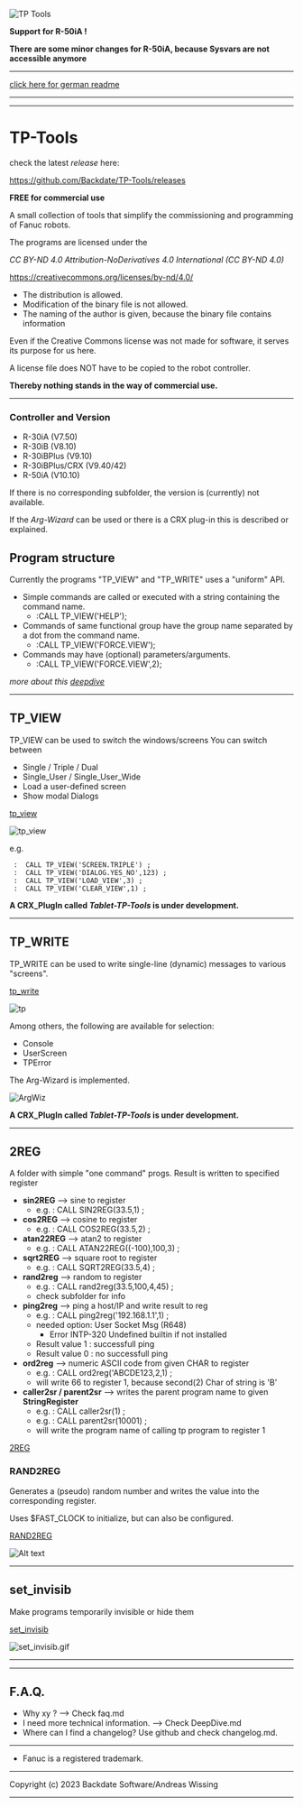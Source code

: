 ![TP Tools](./assets/tp-tools.png)

**Support for R-50iA !**

 **There are some minor changes for R-50iA, because Sysvars are not accessible anymore**

---

[click here for german readme](readme.de.md)

---
---
# TP-Tools

 check the latest *release* here:

 https://github.com/Backdate/TP-Tools/releases

**FREE for commercial use**

A small collection of tools that simplify the commissioning and programming of Fanuc robots.

The programs are licensed under the

*CC BY-ND 4.0 Attribution-NoDerivatives 4.0 International (CC BY-ND 4.0)*


https://creativecommons.org/licenses/by-nd/4.0/

- The distribution is allowed.
- Modification of the binary file is not allowed.
- The naming of the author is given, because the binary file contains information

Even if the Creative Commons license was not made for software, it serves its purpose for us here.

A license file does NOT have to be copied to the robot controller.

**Thereby nothing stands in the way of commercial use.**

---
### Controller and Version

- R-30iA (V7.50)
- R-30iB (V8.10)
- R-30iBPlus (V9.10)
- R-30iBPlus/CRX (V9.40/42)
- R-50iA (V10.10)

If there is no corresponding subfolder, the version is (currently) not available.

If the *Arg-Wizard* can be used or there is a CRX plug-in this is described or explained.


## Program structure
Currently the programs "TP_VIEW" and "TP_WRITE" uses a "uniform" API.

- Simple commands are called or executed with a string containing the command name.
  - :CALL TP_VIEW('HELP');
- Commands of same functional group have the  group name separated by a dot from the command name.
  - :CALL TP_VIEW('FORCE.VIEW');
- Commands may have (optional) parameters/arguments.
  - :CALL TP_VIEW('FORCE.VIEW',2);

*more about this  [deepdive](/.DeepDive.md)*

---
## TP_VIEW

TP_VIEW can be used to switch the windows/screens
You can switch between
- Single / Triple / Dual
- Single_User / Single_User_Wide
- Load a user-defined screen
- Show modal Dialogs


[tp_view](/tp_view/readme.md)

![tp_view](tp_view/assets/TP_VIEW_Example1.gif)

e.g.
```
 :  CALL TP_VIEW('SCREEN.TRIPLE') ;
 :  CALL TP_VIEW('DIALOG.YES_NO',123) ;
 :  CALL TP_VIEW('LOAD_VIEW',3) ;
 :  CALL TP_VIEW('CLEAR_VIEW',1) ;
```

**A CRX_PlugIn called *Tablet-TP-Tools* is under development.**

---
## TP_WRITE

TP_WRITE can be used to write single-line (dynamic) messages to various "screens".

[tp_write](/tp_write/readme.md)

![tp](./tp_write/assets/Werbung1.gif)

Among others, the following are available for selection:

  - Console
  - UserScreen
  - TPError

The Arg-Wizard is implemented.

![ArgWiz](tp_write/assets/TP_WRITE_ARG_WIZ.gif)

**A CRX_PlugIn called *Tablet-TP-Tools* is under development.**

---


## 2REG
A folder with simple "one command" progs.
Result is written to specified register

- **sin2REG** --> sine to register
  - e.g. :  CALL SIN2REG(33.5,1) ;
- **cos2REG** --> cosine to register
  - e.g. :  CALL COS2REG(33.5,2) ;
- **atan22REG** --> atan2 to register
  - e.g. :  CALL ATAN22REG((-100),100,3) ;
- **sqrt2REG** --> square root to register
  - e.g. :  CALL SQRT2REG(33.5,4) ;
- **rand2reg** --> random to register
  - e.g. :  CALL rand2reg(33.5,100,4,45) ;
  -  check subfolder for info
- **ping2reg** --> ping a host/IP and write result to reg
  - e.g. :  CALL ping2reg('192.168.1.1',1) ;
  - needed option: User Socket Msg (R648)
    - Error INTP-320 Undefined builtin if not installed
  - Result value 1 : successfull ping
  - Result value 0 : no successfull ping
- **ord2reg** --> numeric ASCII code from given CHAR to register
  - e.g. :  CALL ord2reg('ABCDE123,2,1) ;
  -  will write 66 to register 1, because second(2) Char of string is 'B'
- **caller2sr / parent2sr** --> writes the parent program name to given **StringRegister**
  - e.g. :  CALL caller2sr(1) ;
  - e.g. :  CALL parent2sr(10001) ;
  -  will write the program name of calling tp program  to register 1

[2REG](2reg/readme.md)


### RAND2REG

 
Generates a (pseudo) random number and writes the value into the corresponding register.

Uses $FAST_CLOCK to initialize, but can also be configured.


[RAND2REG](2reg/rand2reg/readme.md)


![Alt text](2reg/rand2reg/assets/Random_Simple.gif)

---

## set_invisib

Make programs temporarily invisible or hide them

 [set_invisib](./set_invisib/readme.md)


![set_invisib.gif](./set_invisib/assets/SET_PROGS_INVISIBLE2.gif)


---
---
## F.A.Q.

- Why xy ? --> Check  faq.md
- I need more technical information. --> Check  DeepDive.md
- Where can I find a changelog? Use github and check changelog.md.

---

- Fanuc is a registered trademark. 

---

Copyright (c) 2023 Backdate Software/Andreas Wissing

---


